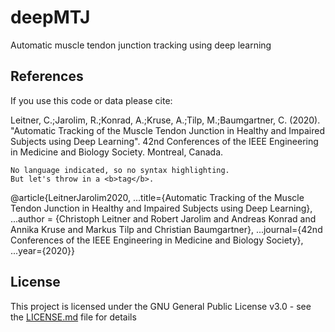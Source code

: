 # deepMTJ
Automatic muscle tendon junction tracking using deep learning

## References

If you use this code or data please cite:

Leitner, C.;Jarolim, R.;Konrad, A.;Kruse, A.;Tilp, M.;Baumgartner, C. (2020). "Automatic Tracking of the Muscle Tendon Junction in Healthy and Impaired Subjects using Deep Learning". 42nd Conferences of the IEEE Engineering in Medicine and Biology Society. Montreal, Canada.

```
No language indicated, so no syntax highlighting. 
But let's throw in a <b>tag</b>.
```

@article{LeitnerJarolim2020,
...title={Automatic Tracking of the Muscle Tendon Junction in Healthy and Impaired Subjects using Deep Learning},
...author = {Christoph Leitner and Robert Jarolim and Andreas Konrad and Annika Kruse and Markus Tilp and Christian Baumgartner},
...journal={42nd Conferences of the IEEE Engineering in Medicine and Biology Society},
...year={2020}}

## License

This project is licensed under the GNU General Public License v3.0 - see the [LICENSE.md](LICENSE.md) file for details


